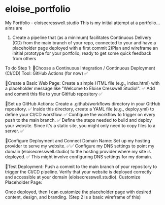 # eloise_portfolio

My Portfolio - eloisecresswell.studio
This is my initial attempt at a portfolio... aims are

1. Create a pipeline that (as a minimum) facilitates Continuous Delivery (CD) from the main branch of your repo, connected to your and have a placeholder page deployed with a first commit
   2)Plan and wireframe an initial prototype for your portfolio, ready to get some quick feedback from others

To do Step 1:
🚀Choose a Continuous Integration / Continuous Deployment (CI/CD) Tool: GitHub Actions (for now) ✅

🚀Create a Basic Web Page:
Create a simple HTML file (e.g., index.html) with a placeholder message like "Welcome to Eloise Cresswell Studio!". ✅
Add and commit this file to your GitHub repository ✅

🚀Set up GitHub Actions:
Create a .github/workflows directory in your GitHub repository. ✅
Inside this directory, create a YAML file (e.g., deploy.yml) to define your CI/CD workflow. ✅
Configure the workflow to trigger on every push to the main branch. ✅
Define the steps needed to build and deploy your website. Since it's a static site, you might only need to copy files to a server. ✅

🚀Configure Deployment and Connect Domain Name:
Set up my hosting provider to serve my website. ✅✅
Configure my DNS settings to point my domain (eloisecresswell.studio) to the hosting provider where my site is deployed. ✅
This might involve configuring DNS settings for my domain.

🚀Test Deployment:
Push a commit to the main branch of your repository to trigger the CI/CD pipeline.
Verify that your website is deployed correctly and accessible at your domain (eloisecresswell.studio).
Customize Placeholder Page:

Once deployed, then I can customize the placeholder page with desired content, design, and branding. (Step 2 is a basic wireframe of this)
